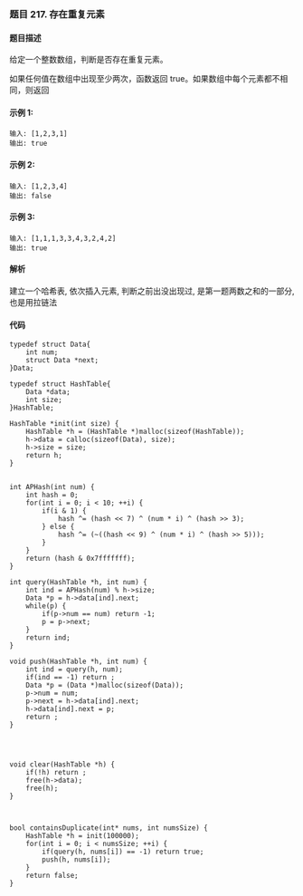 ### **题目    217. 存在重复元素**

#### 题目描述
给定一个整数数组，判断是否存在重复元素。

如果任何值在数组中出现至少两次，函数返回 true。如果数组中每个元素都不相同，则返回 


#### 示例 1:
```
输入: [1,2,3,1]
输出: true
```
#### 示例 2:
```
输入: [1,2,3,4]
输出: false
```
#### 示例 3:
```
输入: [1,1,1,3,3,4,3,2,4,2]
输出: true
```
#### 解析
建立一个哈希表, 依次插入元素, 判断之前出没出现过, 是第一题两数之和的一部分,也是用拉链法

#### 代码
```
typedef struct Data{
    int num;
    struct Data *next;
}Data;

typedef struct HashTable{
    Data *data;
    int size;
}HashTable;

HashTable *init(int size) {
    HashTable *h = (HashTable *)malloc(sizeof(HashTable));
    h->data = calloc(sizeof(Data), size);
    h->size = size;
    return h;
}


int APHash(int num) {
    int hash = 0;
    for(int i = 0; i < 10; ++i) {
        if(i & 1) {
            hash ^= (hash << 7) ^ (num * i) ^ (hash >> 3);
        } else {
            hash ^= (~((hash << 9) ^ (num * i) ^ (hash >> 5)));
        }
    }
    return (hash & 0x7fffffff);
}

int query(HashTable *h, int num) {
    int ind = APHash(num) % h->size;
    Data *p = h->data[ind].next;
    while(p) {
        if(p->num == num) return -1;
        p = p->next;
    }
    return ind;
}

void push(HashTable *h, int num) {
    int ind = query(h, num);
    if(ind == -1) return ;
    Data *p = (Data *)malloc(sizeof(Data));
    p->num = num;
    p->next = h->data[ind].next;
    h->data[ind].next = p;
    return ;
}




void clear(HashTable *h) {
    if(!h) return ;
    free(h->data);
    free(h);
}



bool containsDuplicate(int* nums, int numsSize) {
    HashTable *h = init(100000);
    for(int i = 0; i < numsSize; ++i) {
        if(query(h, nums[i]) == -1) return true;
        push(h, nums[i]);
    }
    return false;
}
```
















